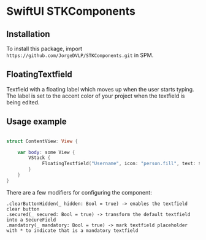 # SwiftUI STKComponents

## Installation

To install this package, import `https://github.com/JorgeDVLP/STKComponents.git` in SPM.

## FloatingTextfield 

Textfield with a floating label which moves up when the user starts typing. The label is set to the accent color of your project when the textfield is being edited.

## Usage example

```swift

struct ContentView: View {

    var body: some View {
        VStack {
             FloatingTextfield("Username", icon: "person.fill", text: $username)
        }
    }
}


```

There are a few modifiers for configuring the component:

    .clearButtonHidden(_ hidden: Bool = true) -> enables the textfield clear button
    .secured(_ secured: Bool = true) -> transform the default textfield into a SecureField
    .mandatory(_ mandatory: Bool = true) -> mark textfield placeholder with * to indicate that is a mandatory textfield
